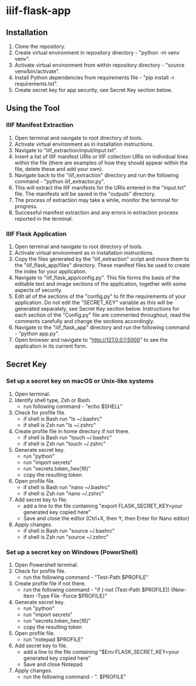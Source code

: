 # iiif-flask-app


## Installation

1. Clone the repository.
2. Create virtual environment in repository directory - "python -m venv venv".
3. Activate virtual environment from within repository directory - "source venv/bin/activate".
4. Install Python dependencies from requirements file - "pip install -r requirements.txt".
5. Create secret key for app security, see Secret Key section below.

## Using the Tool

### IIIF Manifest Extraction

1. Open terminal and navigate to root directory of tools.
2. Activate virtual environment as in installation instructions.
3. Navigate to "iiif_extraction/input/input.txt".
4. Insert a list of IIIF manifest URIs or IIIF collection URIs on individual lines within the file (there are examples of how they should appear within the file, delete these and add your own).
5. Navigate back to the "iiif_extraction" directory and run the following command - "python iiif_extractor.py".
6. This will extract the IIIF manifests for the URIs entered in the "input.txt" file. The manifests will be saved in the "outputs" directory.
7. The process of extraction may take a while, monitor the terminal for progress.
8. Successful manifest extraction and any errors in extraction process reported in the terminal.

### IIIF Flask Application

1. Open terminal and navigate to root directory of tools.
2. Activate virtual environment as in installation instructions.
3. Copy the files generated by the "iiif_extraction" script and move them to the "iiif_flask_app/files" directory. These manifest files be used to create the index for your application.
4. Navigate to "iiif_flask_app/config.py". This file forms the basis of the editable text and image sections of the application, together with some aspects of security.
5. Edit all of the sections of the "config.py" to fit the requirements of your application. Do not edit the "SECRET_KEY" variable as this will be generated separately, see Secret Key section below. Instructions for each section of the "Config.py" file are commented throughout, read the comments carefully and change the sections accordingly.
6. Navigate to the "iiif_flask_app" directory and run the following command - "python app.py".  
7. Open browser and navigate to "http://127.0.0.1:5000" to see the application in its current form.

## Secret Key

### Set up a secret key on macOS or Unix-like systems

1. Open terminal.
2. Identify shell type, Zsh or Bash.
    - run following command - "echo $SHELL"
3. Check for profile file.
    - if shell is Bash run "ls ~/.bashrc"
    - if shell is Zsh run "ls ~/.zshrc"
4. Create profile file in home directory if not there.
    - if shell is Bash run "touch ~/.bashrc"
    - if shell is Zsh run "touch ~/.zshrc"
5. Generate secret key.
    - run "python"
    - run "import secrets"
    - run "secrets.token_hex(16)"
    - copy the resulting token
6. Open profile file.
    - if shell is Bash run "nano ~/.bashrc"
    - if shell is Zsh run "nano ~/.zshrc"
7. Add secret key to file.
    - add a line to the file containing "export FLASK_SECRET_KEY=your generated key copied here"
    - Save and close the editor (Ctrl+X, then Y, then Enter for Nano editor)
8. Apply changes.
    - if shell is Bash run "source ~/.bashrc"
    - if shell is Zsh run "source ~/.zshrc"

### Set up a secret key on Windows (PowerShell)

1. Open Powershell terminal.
2. Check for profile file.
    - run the following command - "Test-Path $PROFILE"
3. Create profile file if not there.
    - run the following command - "if (-not (Test-Path $PROFILE)) {New-Item -Type File -Force $PROFILE}"
4. Generate secret key.
    - run "python"
    - run "import secrets"
    - run "secrets.token_hex(16)"
    - copy the resulting token
5. Open profile file.
    - run "notepad $PROFILE"
6. Add secret key to file.
    - add a line to the file containing "$Env:FLASK_SECRET_KEY=your generated key copied here"
    - Save and close Notepad
7. Apply changes.
    - run the following command - ". $PROFILE"
